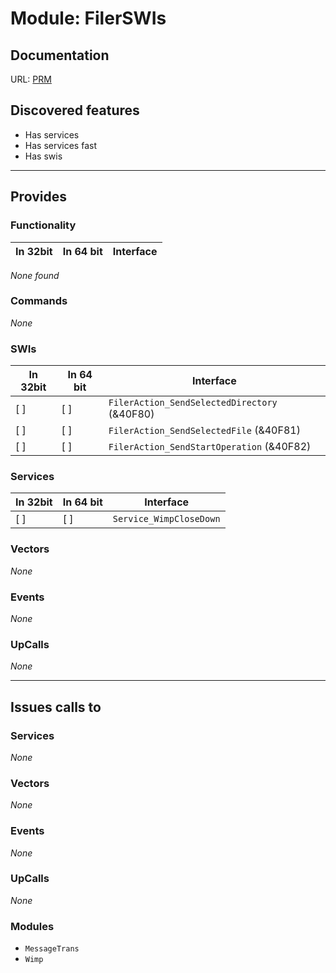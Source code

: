 # Module: FilerSWIs

## Documentation

URL: [PRM](http://www.riscos.com/support/developers/prm/fileraction.html)

## Discovered features


* Has services
* Has services fast
* Has swis

---

## Provides

### Functionality

| In 32bit | In 64 bit | Interface |
|----------|-----------|-----------|

*None found*

### Commands


*None*


### SWIs


| In 32bit | In 64 bit | Interface |
|----------|-----------|-----------|
| [ ]      | [ ]       | `FilerAction_SendSelectedDirectory` (&40F80) |
| [ ]      | [ ]       | `FilerAction_SendSelectedFile` (&40F81) |
| [ ]      | [ ]       | `FilerAction_SendStartOperation` (&40F82) |


### Services


| In 32bit | In 64 bit | Interface |
|----------|-----------|-----------|
| [ ]      | [ ]       | `Service_WimpCloseDown` |


### Vectors


*None*


### Events


*None*


### UpCalls


*None*


---

## Issues calls to

### Services


*None*


### Vectors


*None*


### Events


*None*


### UpCalls


*None*


### Modules


* `MessageTrans`
* `Wimp`


